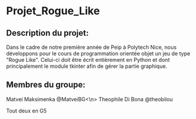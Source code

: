 # Projet_Rogue_Like

## Description du projet:
Dans le cadre de notre première année de Peip à Polytech Nice, nous développons pour le cours de programmation orientée objet un jeu de type "Rogue Like". Celui-ci doit être écrit entièrement en Python et dont principalement le module tkinter afin de gérer la partie graphique.

## Membres du groupe:

Matvei Maksimenka @MatveiBG<\n>
Theophile Di Bona @theobilou

Tout deux en G5